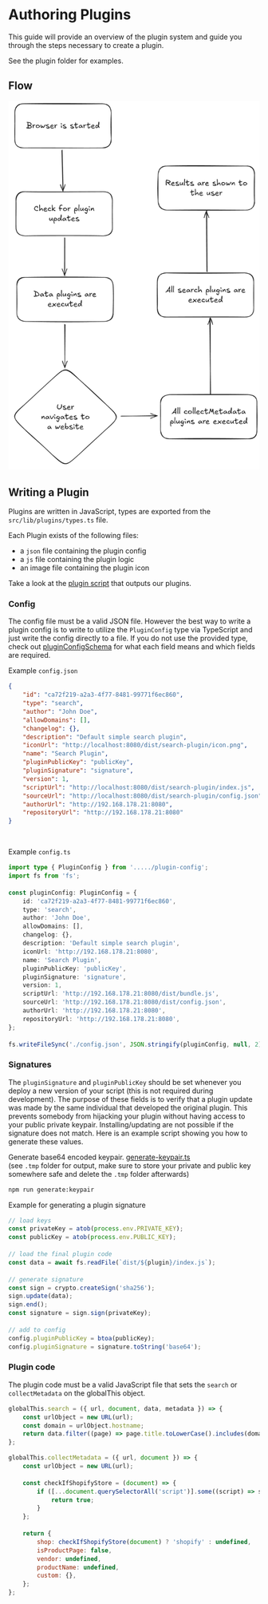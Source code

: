 # Authoring Plugins

This guide will provide an overview of the plugin system and guide you through the steps necessary to create a plugin.

See the plugin folder for examples.

## Flow

![plugin flow](../media/screenshots/plugin-flow.png)

## Writing a Plugin

Plugins are written in JavaScript, types are exported from the `src/lib/plugins/types.ts` file.

Each Plugin exists of the following files:

- a `json` file containing the plugin config
- a `js` file containing the plugin logic
- an image file containing the plugin icon

Take a look at the [plugin script](../scripts/export-plugin.ts) that outputs our plugins.

### Config

The config file must be a valid JSON file. However the best way to write a plugin config is to write to utilize the `PluginConfig` type via TypeScript and just write the config directly to a file. If you do not use the provided type, check out [pluginConfigSchema](../src/lib/plugins/plugin-config.ts) for what each field means and which fields are required.

Example `config.json`

```json
{
    "id": "ca72f219-a2a3-4f77-8481-99771f6ec860",
    "type": "search",
    "author": "John Doe",
    "allowDomains": [],
    "changelog": {},
    "description": "Default simple search plugin",
    "iconUrl": "http://localhost:8080/dist/search-plugin/icon.png",
    "name": "Search Plugin",
    "pluginPublicKey": "publicKey",
    "pluginSignature": "signature",
    "version": 1,
    "scriptUrl": "http://localhost:8080/dist/search-plugin/index.js",
    "sourceUrl": "http://localhost:8080/dist/search-plugin/config.json",
    "authorUrl": "http://192.168.178.21:8080",
    "repositoryUrl": "http://192.168.178.21:8080"
}
```

<br>

Example `config.ts`

```ts
import type { PluginConfig } from '...../plugin-config';
import fs from 'fs';

const pluginConfig: PluginConfig = {
    id: 'ca72f219-a2a3-4f77-8481-99771f6ec860',
    type: 'search',
    author: 'John Doe',
    allowDomains: [],
    changelog: {},
    description: 'Default simple search plugin',
    iconUrl: 'http://192.168.178.21:8080',
    name: 'Search Plugin',
    pluginPublicKey: 'publicKey',
    pluginSignature: 'signature',
    version: 1,
    scriptUrl: 'http://192.168.178.21:8080/dist/bundle.js',
    sourceUrl: 'http://192.168.178.21:8080/dist/config.json',
    authorUrl: 'http://192.168.178.21:8080',
    repositoryUrl: 'http://192.168.178.21:8080',
};

fs.writeFileSync('./config.json', JSON.stringify(pluginConfig, null, 2));
```

### Signatures

The `pluginSignature` and `pluginPublicKey` should be set whenever you deploy a new version of your script (this is not required during development). The purpose of these fields is to verify that a plugin update was made by the same individual that developed the original plugin. This prevents somebody from hijacking your plugin without having access to your public private keypair. Installing/updating are not possible if the signature does not match. Here is an example script showing you how to generate these values.

Generate base64 encoded keypair. [generate-keypair.ts](../scripts/generate-keypair.ts)  
(see `.tmp` folder for output, make sure to store your private and public key somewhere safe and delete the `.tmp` folder afterwards)

```bash
npm run generate:keypair
```

Example for generating a plugin signature

```ts
// load keys
const privateKey = atob(process.env.PRIVATE_KEY);
const publicKey = atob(process.env.PUBLIC_KEY);

// load the final plugin code
const data = await fs.readFile(`dist/${plugin}/index.js`);

// generate signature
const sign = crypto.createSign('sha256');
sign.update(data);
sign.end();
const signature = sign.sign(privateKey);

// add to config
config.pluginPublicKey = btoa(publicKey);
config.pluginSignature = signature.toString('base64');
```

### Plugin code

The plugin code must be a valid JavaScript file that sets the `search` or `collectMetadata` on the globalThis object.

```js
globalThis.search = ({ url, document, data, metadata }) => {
    const urlObject = new URL(url);
    const domain = urlObject.hostname;
    return data.filter((page) => page.title.toLowerCase().includes(domain));
};
```

```js
globalThis.collectMetadata = ({ url, document }) => {
    const urlObject = new URL(url);

    const checkIfShopifyStore = (document) => {
        if ([...document.querySelectorAll('script')].some((script) => script.innerHTML.includes('window.Shopify = window.Shopify || {};'))) {
            return true;
        }
    };

    return {
        shop: checkIfShopifyStore(document) ? 'shopify' : undefined,
        isProductPage: false,
        vendor: undefined,
        productName: undefined,
        custom: {},
    };
};
```
